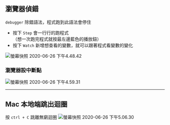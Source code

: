 ## 瀏覽器偵錯
`debugger` 除錯語法，程式跑到此語法會停住

- 按下 `Step` 會一行行的跑程式  
（想一次跑完程式就按最左邊藍色的播放鈕）
- 按下 `Watch` 新增想查看的變數，就可以跟著程式看變數的變化

![螢幕快照 2020-06-26 下午4.48.42](https://i.imgur.com/pnfwR4t.jpg)

### 瀏覽器設中斷點

![螢幕快照 2020-06-26 下午4.59.31](https://i.imgur.com/BhBwuC7.png)

---

## Mac 本地端跳出迴圈
按 `ctrl + C` 跳離無窮迴圈
![螢幕快照 2020-06-26 下午5.06.30](https://i.imgur.com/KB3iV6o.png)

